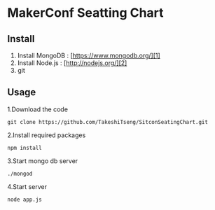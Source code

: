 MakerConf Seatting Chart
=====================

Install
----------
 1. Install MongoDB : [https://www.mongodb.org/][1]
 2. Install Node.js : [http://nodejs.org/][2]
 3. git

Usage
----------
1.Download the code

	git clone https://github.com/TakeshiTseng/SitconSeatingChart.git

2.Install required packages

	npm install

3.Start mongo db server

	./mongod
    
4.Start server

	node app.js
    

  [1]: http://redis.io/
  [2]: http://nodejs.org/
